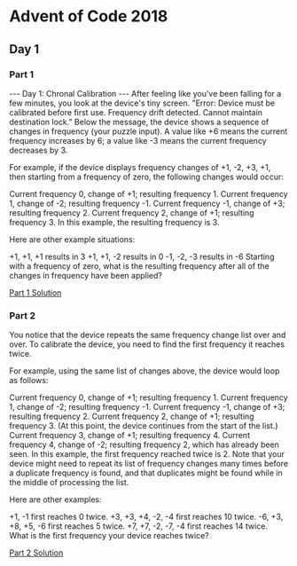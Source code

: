 # Advent of Code 2018
## Day 1

### Part 1
--- Day 1: Chronal Calibration ---
After feeling like you've been falling for a few minutes, you look at the device's tiny screen. "Error: Device must be calibrated before first use. Frequency drift detected. Cannot maintain destination lock." Below the message, the device shows a sequence of changes in frequency (your puzzle input). A value like +6 means the current frequency increases by 6; a value like -3 means the current frequency decreases by 3.

For example, if the device displays frequency changes of +1, -2, +3, +1, then starting from a frequency of zero, the following changes would occur:

Current frequency  0, change of +1; resulting frequency  1.
Current frequency  1, change of -2; resulting frequency -1.
Current frequency -1, change of +3; resulting frequency  2.
Current frequency  2, change of +1; resulting frequency  3.
In this example, the resulting frequency is 3.

Here are other example situations:

+1, +1, +1 results in  3
+1, +1, -2 results in  0
-1, -2, -3 results in -6
Starting with a frequency of zero, what is the resulting frequency after all of the changes in frequency have been applied?

[Part 1 Solution](part1.rb)

### Part 2
You notice that the device repeats the same frequency change list over and over. To calibrate the device, you need to find the first frequency it reaches twice.

For example, using the same list of changes above, the device would loop as follows:

Current frequency  0, change of +1; resulting frequency  1.
Current frequency  1, change of -2; resulting frequency -1.
Current frequency -1, change of +3; resulting frequency  2.
Current frequency  2, change of +1; resulting frequency  3.
(At this point, the device continues from the start of the list.)
Current frequency  3, change of +1; resulting frequency  4.
Current frequency  4, change of -2; resulting frequency  2, which has already been seen.
In this example, the first frequency reached twice is 2. Note that your device might need to repeat its list of frequency changes many times before a duplicate frequency is found, and that duplicates might be found while in the middle of processing the list.

Here are other examples:

+1, -1 first reaches 0 twice.
+3, +3, +4, -2, -4 first reaches 10 twice.
-6, +3, +8, +5, -6 first reaches 5 twice.
+7, +7, -2, -7, -4 first reaches 14 twice.
What is the first frequency your device reaches twice?

[Part 2 Solution](part2.rb)